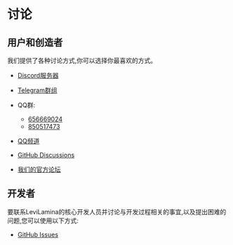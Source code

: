 # 讨论

## 用户和创造者

我们提供了各种讨论方式,你可以选择你最喜欢的方式。

- [Discord服务器](https://discord.gg/GDWytKaebw)

- [Telegram群组](https://t.me/LiteLoader)

- QQ群:
  - [656669024](http://qm.qq.com/cgi-bin/qm/qr?_wv=1027&k=ndxRXO1HARA8ing7OunMClOz3cQTogL0&authKey=D7QTcqnzhBzuh3zc%2F70FjgklsVvkCImTjSRqHMwYGCLwIFpxzp%2FflC97Y7AUG%2Fpy&noverify=0&group_code=656669024)
  - [850517473](http://qm.qq.com/cgi-bin/qm/qr?_wv=1027&k=YFHRYvpO6mjqE5QeZxcMIlahGzWR3JLA&authKey=M8p8hkdctNSyXJo7Ux%2FzdNu4VL2jLiqMGakM3eHlA4ZLvjdwtL%2F1SIKE51s%2FKcp6&noverify=0&group_code=850517473)

- [QQ频道](https://pd.qq.com/s/a13gu04rv)

- [GitHub Discussions](https://github.com/LiteLDev/LeviLamina/discussions)

- [我们的官方论坛](https://bbs.liteldev.com)

## 开发者

要联系LeviLamina的核心开发人员并讨论与开发过程相关的事宜,以及提出困难的问题,您可以使用以下方式:

- [GitHub Issues](https://github.com/LiteLDev/LeviLamina/issues)
